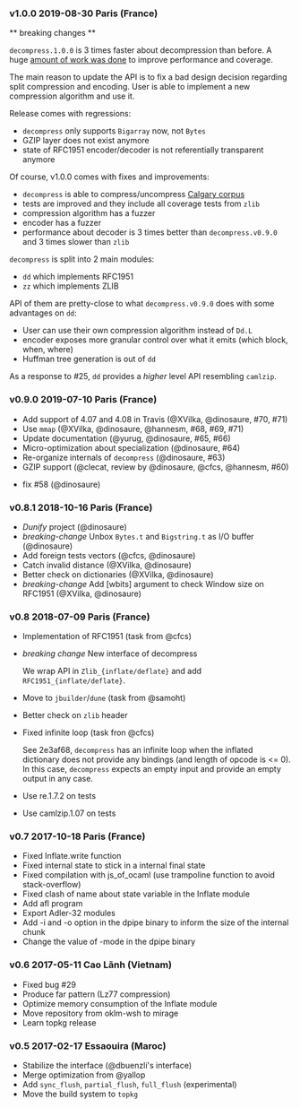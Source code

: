 ### v1.0.0 2019-08-30 Paris (France)

** breaking changes **

`decompress.1.0.0` is 3 times faster about decompression than before. A huge
[amount of work was done](https://tarides.com/blog/2019-08-26-decompress-the-new-decompress-api.html) to improve performance and coverage.

The main reason to update the API is to fix a bad design decision regarding split
compression and encoding. User is able to implement a new compression algorithm
and use it.

Release comes with regressions:
- `decompress` only supports `Bigarray` now, not `Bytes`
- GZIP layer does not exist anymore
- state of RFC1951 encoder/decoder is not referentially transparent anymore

Of course, v1.0.0 comes with fixes and improvements:
- `decompress` is able to compress/uncompress [Calgary corpus](https://en.wikipedia.org/wiki/Calgary_corpus)
- tests are improved and they include all coverage tests from `zlib`
- compression algorithm has a fuzzer
- encoder has a fuzzer
- performance about decoder is 3 times better than `decompress.v0.9.0` and 3
  times slower than `zlib`

`decompress` is split into 2 main modules:
- `dd` which implements RFC1951
- `zz` which implements ZLIB

API of them are pretty-close to what `decompress.v0.9.0` does with some
advantages on `dd`:
- User can use their own compression algorithm instead of `Dd.L`
- encoder exposes more granular control over what it emits (which block, when, where)
- Huffman tree generation is out of `dd`

As a response to #25, `dd` provides a _higher_ level API resembling `camlzip`.

### v0.9.0 2019-07-10 Paris (France)

* Add support of 4.07 and 4.08 in Travis (@XVilka, @dinosaure, #70, #71)
* Use `mmap` (@XVilka, @dinosaure, @hannesm, #68, #69, #71)
* Update documentation (@yurug, @dinosaure, #65, #66)
* Micro-optimization about specialization (@dinosaure, #64)
* Re-organize internals of `decompress` (@dinosaure, #63) 
* GZIP support (@clecat, review by @dinosaure, @cfcs, @hannesm, #60)
 - fix #58 (@dinosaure)

### v0.8.1 2018-10-16 Paris (France)

* _Dunify_ project (@dinosaure)
* *breaking-change* Unbox `Bytes.t` and `Bigstring.t` as I/O buffer (@dinosaure)
* Add foreign tests vectors (@cfcs, @dinosaure)
* Catch invalid distance (@XVilka, @dinosaure)
* Better check on dictionaries (@XVilka, @dinosaure)
* *breaking-change* Add [wbits] argument to check Window size on RFC1951 (@XVilka, @dinosaure)

### v0.8 2018-07-09 Paris (France)

* Implementation of RFC1951 (task from @cfcs)
* *breaking change* New interface of decompress

  We wrap API in `Zlib_{inflate/deflate}` and add `RFC1951_{inflate/deflate}`.
  
* Move to `jbuilder`/`dune` (task from @samoht)
* Better check on `zlib` header
* Fixed infinite loop (task fron @cfcs)

  See 2e3af68, `decompress` has an infinite loop when the inflated dictionary
  does not provide any bindings (and length of opcode is <= 0). In this case,
  `decompress` expects an empty input and provide an empty output in any case.
  
* Use re.1.7.2 on tests
* Use camlzip.1.07 on tests

### v0.7 2017-10-18 Paris (France)

* Fixed Inflate.write function
* Fixed internal state to stick in a internal final state
* Fixed compilation with js_of_ocaml (use trampoline function to avoid
  stack-overflow)
* Fixed clash of name about state variable in the Inflate module
* Add afl program
* Export Adler-32 modules
* Add -i and -o option in the dpipe binary to inform the size of the
  internal chunk
* Change the value of -mode in the dpipe binary

### v0.6 2017-05-11 Cao Lãnh (Vietnam)

- Fixed bug #29
- Produce far pattern (Lz77 compression)
- Optimize memory consumption of the Inflate module
- Move repository from oklm-wsh to mirage
- Learn topkg release

### v0.5 2017-02-17 Essaouira (Maroc)

- Stabilize the interface (@dbuenzli's interface)
- Merge optimization from @yallop
- Add `sync_flush`, `partial_flush`, `full_flush` (experimental)
- Move the build system to `topkg`

